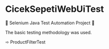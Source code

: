 # CicekSepetiWebUiTest
 
 📌 Selenium Java Test Automation Project 📌
 
   The basic testing methodology was used.
   
  ➾ ProductFilterTest
  >

